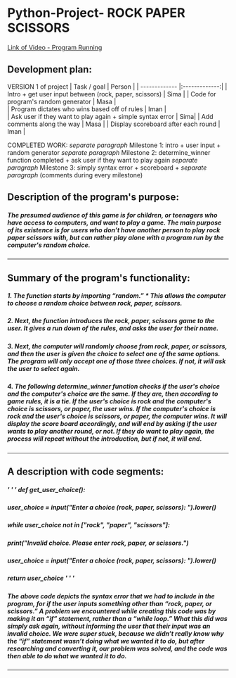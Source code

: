 # Python-Project- ROCK PAPER SCISSORS
[Link of Video - Program Running](https://drive.google.com/file/d/1nhUstwwuPlSxkA1hzbjwGpFb59yCVny4/view?usp=sharing)

## Development plan:
VERSION 1 of project
| Task / goal                    | Person        | 
| -------------                  |:-------------:| 
| Intro + get user input between (rock, paper, scissors)  | Sima |
| Code for program's random generator  | Masa           |         
| Program dictates who wins based off of rules            | Iman      |   
| Ask user if they want to play again + simple syntax error | Sima|
| Add comments along the way | Masa |
| Display scoreboard after each round | Iman |

COMPLETED WORK:
*separate paragraph*
Milestone 1: intro + user input + random generator
*separate paragraph*
Milestone 2: determine_winner function completed + ask user if they want to play again
*separate paragraph*
Milestone 3: simply syntax error + scoreboard + 
*separate paragraph*
(comments during every milestone)


## Description of the program's purpose:
##### The presumed audience of this game is for children, or teenagers who have access to computers, and want to play a game. The main purpose of its existence is for users who don’t have another person to play rock paper scissors with, but can rather play alone with a program run by the computer's random choice. 

*****

## Summary of the program's functionality:
##### 1. The function starts by importing “random.”  * This allows the computer to choose a random choice between rock, paper, scissors. 
##### 2. Next, the function introduces the rock, paper, scissors game to the user. It gives a run down of the rules, and asks the user for their name. 
##### 3. Next, the computer will randomly choose from rock, paper, or scissors, and then the user is given the choice to select one of the same options. The program will only accept one of those three choices. If not, it will ask the user to select again. 
##### 4. The following determine_winner function checks if the user's choice and the computer's choice are the same. If they are, then according to game rules, it is a tie. If the user's choice is rock and the computer's choice is scissors, or paper, the user wins. If the computer's choice is rock and the user's choice is scissors, or paper, the computer wins. It will display the score board accordingly, and will end by asking if the user wants to play another round, or not. If they do want to play again, the process will repeat without the introduction, but if not, it will end.

*****

## A description with code segments:

##### ' ' '  def get_user_choice():
##### user_choice = input("Enter a choice (rock, paper, scissors): ").lower()
##### while user_choice not in ["rock", "paper", "scissors"]:
##### print("Invalid choice. Please enter rock, paper, or scissors.")
#####  user_choice = input("Enter a choice (rock, paper, scissors): ").lower()
#####  return user_choice  ' ' ' 
  
##### The above code depicts the syntax error that we had to include in the program, for if the user inputs something other than “rock, paper, or scissors.” A problem we encountered while creating this code was by making it an “if” statement, rather than a “while loop.” What this did was simply ask again, without informing the user that their input was an invalid choice. We were super stuck, because we didn’t really know why the “if” statement wasn’t doing what we wanted it to do, but after researching and converting it, our problem was solved, and the code was then able to do what we wanted it to do. 

*****



